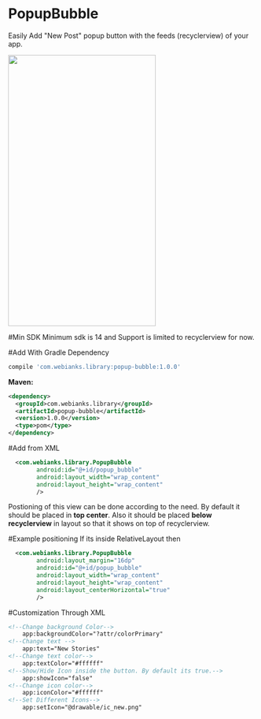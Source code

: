 # PopupBubble
Easily Add  "New Post" popup button with the feeds (recyclerview) of your app.

<img src="http://www.webianks.com/popupbubble/2.png" height="550" width="300" >

#Min SDK
Minimum sdk is 14 and Support is limited to recyclerview for now.

#Add With Gradle Dependency
```groovy
compile 'com.webianks.library:popup-bubble:1.0.0'
```
**Maven:**
```xml
<dependency>
  <groupId>com.webianks.library</groupId>
  <artifactId>popup-bubble</artifactId>
  <version>1.0.0</version>
  <type>pom</type>
</dependency>
```
#Add from XML
```xml
  <com.webianks.library.PopupBubble
        android:id="@+id/popup_bubble"
        android:layout_width="wrap_content"
        android:layout_height="wrap_content"
        />
```
Postioning of this view can be done according to the need. By default it should be placed in <b>top center</b>. Also it should be placed <b>below recyclerview</b> in layout so that it shows on top of recyclerview.

#Example positioning
If its inside RelativeLayout then
```xml
  <com.webianks.library.PopupBubble
        android:layout_margin="16dp"
        android:id="@+id/popup_bubble"
        android:layout_width="wrap_content"
        android:layout_height="wrap_content"
        android:layout_centerHorizontal="true"
        />
```
#Customization
Through XML
```xml
<!--Change background Color-->
    app:backgroundColor="?attr/colorPrimary"
<!--Change text -->
    app:text="New Stories"
<!--Change text color-->
    app:textColor="#ffffff"
<!--Show/Hide Icon inside the button. By default its true.-->
    app:showIcon="false"
<!--Change icon color-->
    app:iconColor="#ffffff"
<!--Set Different Icons-->
    app:setIcon="@drawable/ic_new.png"
        
```

